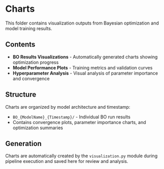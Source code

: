 # Charts

This folder contains visualization outputs from Bayesian optimization and model training results.

## Contents

- **BO Results Visualizations** - Automatically generated charts showing optimization progress
- **Model Performance Plots** - Training metrics and validation curves
- **Hyperparameter Analysis** - Visual analysis of parameter importance and convergence

## Structure

Charts are organized by model architecture and timestamp:
- `BO_{ModelName}_{Timestamp}/` - Individual BO run results
- Contains convergence plots, parameter importance charts, and optimization summaries

## Generation

Charts are automatically created by the `visualization.py` module during pipeline execution and saved here for review and analysis.